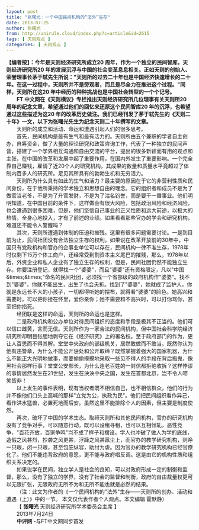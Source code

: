 ```yaml
---
layout: post
title: "张曙光：一个中国民间机构的“法外”生存"
date: 2013-07-25
author: 张曙光
from: http://unirule.cloud/index.php?c=article&id=2615
tags: [ 天则观点 ]
categories: [ 天则观点 ]
---
```


<div class="article">
 <div class="body-text">
  <p align="left">
  </p>
  <div>
   <b>
    【编者按】：今年是天则经济研究所成立20
   </b>
   <b>
    周年，作为一个独立的民间智库，天则经济研究所20
   </b>
   <b>
    年的发展沉浮与中国的社会变革息息相关。正如天则的创始人、荣誉理事长茅于轼先生所说："天则所的过去二十年也是中国经济快速增长的二十年。在这一过程中，天则所并不是旁观者，而且是尽全力在推进这个过程。"同样，天则所在这20
   </b>
   <b>
    年中经历的种种挑战也是中国社会转型的一个个记号。
   </b>
  </div>
  <div style="text-indent: 21.1pt">
   <b>
   </b>
  </div>
  <div style="text-indent: 21.1pt">
   <b>
    FT
   </b>
   <b>
    中文网在《天则横议》专栏推出天则经济研究所几位理事有关天则所20
   </b>
   <b>
    周年的纪念文章，希望通过他们的回忆来还原这个民间智库20
   </b>
   <b>
    年的沉浮，也希望通过这些描述为这20
   </b>
   <b>
    年的改革历史做注。我们已经刊发了茅于轼先生的《天则二十年》一文，以下为张曙光先生为纪念天则二十年撰写的文章。
   </b>
  </div>
  <div style="text-indent: 21pt">
  </div>
  <div style="text-indent: 21pt">
   天则所的成立和活动、命运和遭遇引起人们的很多思考。
  </div>
  <div style="text-indent: 21pt">
  </div>
  <div style="text-indent: 21pt">
   首先，民间机构是最有生气和最有活力的。天则所由五个兼职的学者自主创办，自筹资金，做了大量的理论研究和政策咨询工作，代表了一种独立的民间声音，搭建了一个学界相互沟通和自由交流的平台，提出的很多新颖而有用的观点和主张，在中国的改革和发展中起了重要作用，在国内外发生了重要影响。一个完全靠自己赚钱，雇请了近20个人的研究机构，其成果的数量和质量水平竟超过了体制内百多人的研究所。足见其所具有的勃勃生机和无穷活力。
  </div>
  <div style="text-indent: 21pt">
  </div>
  <div style="text-indent: 21pt">
   天则所为什么具有如此的生气和活力？最主要的原因在于它的非营利性质和民间身份，在于他所秉持的学术独立和思想自由的理念。它的组织者和成员不是为了做官当老爷，不是为了升官发财，不是为了沽名钧誉，而是要干一番事业。他们明明知道，在中国目前的条件下，这样做会有很大风险，包括政治风险和经济风险，也会遭遇到很多困难，但是，他们坚信自己事业的正义性质和远大前途，以极大的热情，全身心地投入，才有了前述的业绩。如果看看那些官办的学会和研究机构，难道还不能令人警醒吗？
  </div>
  <div style="text-indent: 21pt">
  </div>
  <div style="text-indent: 21pt">
   其次，天则所遭遇到体制的压迫和摧残。这里有很多问题需要讨论。一是到目前为止，民间社团没有合法独立生存的权利。如果说在改革开放前的30年中，中国只有党政机构和官办的企事业单位可以存在，民间机构一律不准生存，1978年时仅剩下15万个体工商户，还经常受到割资本主义尾巴的摧残，那么，1978年以后，外资企业和私人企业有了独立生存的权利，但是，民间社团仍然不能独立生存。你要注册登记，就得找一个"婆婆"，而且"婆婆"还有资格限定，凡以"中国&amp;times;&amp;times;"命名的民间社团，必须找一个省部级的政府机构作"婆婆"。找不到"婆婆"，你就不能出生，出生了也会夭折。找到了"婆婆"，她就成了监护人，你就是永远长不大的小孩子，一切都得听她的摆布，就得看"婆婆"的脸色。她高兴和需要时，可以把你搂在怀里，爱你亲你；她不需要和不高兴时，可以打你骂你，甚至把你掐死。
  </div>
  <div style="text-indent: 21pt">
  </div>
  <div style="text-indent: 21pt">
   经团联是这样的命运，天则所的命运也是这样。
  </div>
  <div style="text-indent: 21pt">
  </div>
  <div style="text-indent: 21pt">
   二是政府机构和公办单位对待民间组织的态度和手段是极其不正当的。他们可以信口雌黄，言而无信。天则所作为一家合法的民间机构，但中国社会科学院经济研究所却明目张胆地剥夺它在《经济研究》上的署名权。至于政府部门的作为，更让人百思而不得其解。堂堂中央政府的部级机关，居然敢做而不敢当。既然你认为他有违警章，为什么不能公开惩处和公开取缔？既然掌握着强大的国家机器，为什么不能正大光明地做事，而要偷偷摸摸地采取一些见不得人的手段在背后捣鬼，像黑社会那样行事？堂堂公安部长，为什么连老百姓的一封信都拒绝收拆？这样悖谬的事情居然发生在21世纪，发生在泱泱中央之国，发生在首都北京，岂不令人啼笑皆非！
  </div>
  <div style="text-indent: 21pt">
  </div>
  <div style="text-indent: 21pt">
   以上发生的事件表明，现有当权者既不相信自己，也不相信群众，他们的行为并不像他们口头上高喊的那样"立党为公，执政为民"。他们把民间组织看作异己，看作洪水猛兽，必置死地而后安。虽然这里不能排除个人的因素，但主要是制度使然。
  </div>
  <div style="text-indent: 21pt">
  </div>
  <div style="text-indent: 21pt">
   再次，破坏了中国的学术生态。取缔天则所和其他民间机构，官办的研究机构没有了竞争对手，可以随意行动，既可以设租寻租，也可以互相倾轧，恶性竞争，"百花齐放，百家争鸣"岂不成了样子和摆设。学人也冲破了做人为学的底线，造假之风甚烈，抄袭之风更甚，浮躁之风甚嚣尘上，而官办的教学研究机构，则睁一只眼，闭一只眼，甚至包庇纵容，助纣为虐。因为官办的教学研究机构已经官僚化了。他们不能违背政府的意愿，更不能与政府唱反调。这是由它的机构性质和组织关系决定的。
  </div>
  <div style="text-indent: 21pt">
  </div>
  <div style="text-indent: 21pt">
   如果说学在民间，独立学人是社会的良知，可以对政府形成一定的制衡和监督，那么，没有了独立的学界，没有了社会的监督和制衡，政府的自由裁量权更可以无限扩张，无限政府无所不为和无所不能也就是必然的结果。
  </div>
  <div style="text-indent: 21pt">
  </div>
  <div style="text-indent: 21pt">
   （注：此文为作者的《一个民间机构的"法外"生存――天则所的创办、活动和遭遇（上）》中的一节。 本文仅代表作者个人观点。本文编辑 霍默静）
  </div>
  <div style="text-indent: 21pt">
  </div>
  <div style="text-indent: 21pt">
   【
   <b>
    张曙光
   </b>
   天则经济研究所学术委员会主席 】
  </div>
  <div style="text-indent: 21pt">
  </div>
  <div style="text-indent: 21pt">
   2013年7月24日
  </div>
  <div style="text-indent: 21.1pt">
   <b>
    中评网
   </b>
   -与FT中文网同步首发
  </div>
  <div style="text-indent: 21pt">
  </div>
  <div style="text-indent: 21pt">
  </div>
 </div>
</div>

